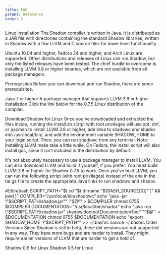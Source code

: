 ```yaml
---
title: FAQ
parent: Reference
order: 2
---
```


Linux Installation
The Shadow compiler is written in Java. It is distributed as a JAR file with directories containing the standard Shadow libraries, written in Shadow with a few LLVM and C source files for lower level functionality.

Ubuntu 16.04 and higher, Fedora 24 and higher, and Arch Linux are supported. Other distributions and releases of Linux can run Shadow, but only the listed releases have been tested. The chief hurdle to overcome is installing LLVM 3.8 or higher binaries, which are not available from all package managers.

Prerequisites
Before you can download and run Shadow, there are some prerequisites.

Java 7 or higher
A package manager that supports LLVM 3.8 or higher
Installation
Click the link below for the 0.7.5 Linux distribution of the compiler.

Download Shadow for Linux
Once you've downloaded and extracted the files inside, running the install.sh script with root privileges will use apt, dnf, or pacman to install LLVM 3.8 or higher, add links to shadowc and shadox into /usr/local/bin/, and add the environment variable SHADOW_HOME to your login script. Then, you can run shadowc from any terminal. Note: Installing LLVM make take a little while. On Fedora, the install script will also install gcc, since it isn't included in the distribution by default.

It's not absolutely necessary to use a package manager to install LLVM. You can also download LLVM and build it yourself, if you prefer. You must build LLVM 3.8 or higher for Shadow 0.7.5 to work. Once you've built LLVM, you can run the following script (with root privileges) instead of the one in the tar.gz file to create the appropriate Java links to run shadowc and shadox.

#!/bin/bash
SCRIPT_PATH="$( cd "$( dirname "${BASH_SOURCE[0]}" )" && pwd )"
COMPILER="/usr/local/bin/shadowc"
echo "java -jar \"$SCRIPT_PATH/shadow.jar\"" '"$@"' > $COMPILER
chmod 0755 $COMPILER
DOCUMENTATION="/usr/local/bin/shadox"
echo "java -cp \"$SCRIPT_PATH/shadow.jar\" shadow.doctool.DocumentationTool" '"$@"' > $DOCUMENTATION
chmod 0755 $DOCUMENTATION
echo "export SHADOW_HOME=\"$SCRIPT_PATH\"" >> ~/.bashrc
source ~/.bashrc
Older Versions
Since Shadow is still in beta, these old versions are not supported in any way. They have more bugs and are harder to install. They might require earlier versions of LLVM that are harder to get a hold of.

Shadow 0.6 for Linux
Shadow 0.5 for Linux